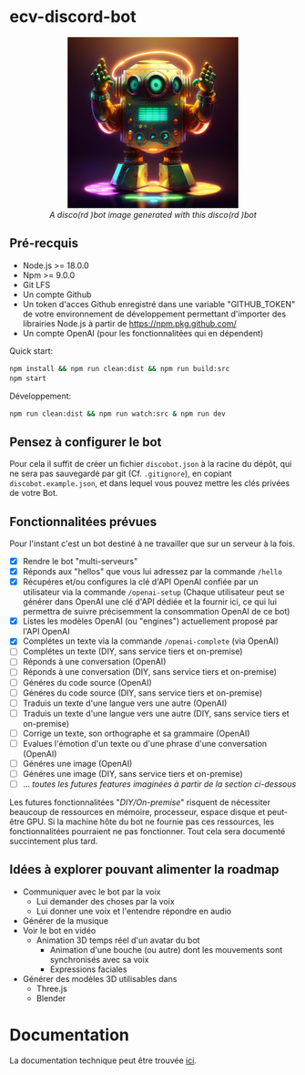 # ecv-discord-bot

<div style="text-align: center">
<img src="media/discobot.png" width="300px" height="300px" alt="discobot"/><br/>
<i>A disco(rd )bot image generated with this disco(rd )bot</i>
</div>

## Pré-recquis
- Node.js >= 18.0.0
- Npm >= 9.0.0
- Git LFS
- Un compte Github
- Un token d'acces Github enregistré dans une variable "GITHUB_TOKEN" de votre environnement de développement permettant d'importer des librairies Node.js à partir de https://npm.pkg.github.com/
- Un compte OpenAI (pour les fonctionnalitées qui en dépendent)

Quick start:
```sh
npm install && npm run clean:dist && npm run build:src
npm start
```
Développement:
```sh
npm run clean:dist && npm run watch:src & npm run dev
```

## Pensez à configurer le bot
Pour cela il suffit de créer un fichier `discobot.json` à la racine du dépôt, qui ne sera pas sauvegardé par git (Cf. `.gitignore`), en copiant `discobot.example.json`, et dans lequel vous pouvez mettre les clés privées de votre Bot.

## Fonctionnalitées prévues
Pour l'instant c'est un bot destiné à ne travailler que sur un serveur à la fois.
- [x] Rendre le bot "multi-serveurs"
- [x] Réponds aux "hellos" que vous lui adressez par la commande `/hello`
- [x] Récupéres et/ou configures la clé d'API OpenAI confiée par un utilisateur via la commande `/openai-setup` (Chaque utilisateur peut se générer dans OpenAI une clé d'API dédiée et la fournir ici, ce qui lui permettra de suivre précisemment la consommation OpenAI de ce bot)
- [x] Listes les modèles OpenAI (ou "engines") actuellement proposé par l'API OpenAI
- [x] Complétes un texte via la commande `/openai-complete` (via OpenAI)
- [ ] Complétes un texte (DIY, sans service tiers et on-premise)
- [ ] Réponds à une conversation (OpenAI)
- [ ] Réponds à une conversation (DIY, sans service tiers et on-premise)
- [ ] Généres du code source (OpenAI)
- [ ] Généres du code source (DIY, sans service tiers et on-premise)
- [ ] Traduis un texte d'une langue vers une autre (OpenAI)
- [ ] Traduis un texte d'une langue vers une autre (DIY, sans service tiers et on-premise)
- [ ] Corrige un texte, son orthographe et sa grammaire (OpenAI)
- [ ] Evalues l'émotion d'un texte ou d'une phrase d'une conversation (OpenAI)
- [ ] Généres une image (OpenAI)
- [ ] Généres une image (DIY, sans service tiers et on-premise)
- [ ] ... *toutes les futures features imaginées à partir de la section ci-dessous*

Les futures fonctionnalitées "*DIY/On-premise*" risquent de nécessiter beaucoup de ressources en mémoire, processeur, espace disque et peut-être GPU. Si la machine hôte du bot ne fournie pas ces ressources, les fonctionnalitées pourraient ne pas fonctionner. Tout cela sera documenté succintement plus tard.

## Idées à explorer pouvant alimenter la roadmap
- Communiquer avec le bot par la voix
  - Lui demander des choses par la voix
  - Lui donner une voix et l'entendre répondre en audio
- Générer de la musique
- Voir le bot en vidéo
  - Animation 3D temps réel d'un avatar du bot
    - Animation d'une bouche (ou autre) dont les mouvements sont synchronisés avec sa voix
    - Expressions faciales
- Générer des modèles 3D utilisables dans
  - Three.js
  - Blender

# Documentation
La documentation technique peut être trouvée [ici](https://tongtwist.github.io/ecv-discord-bot/).

